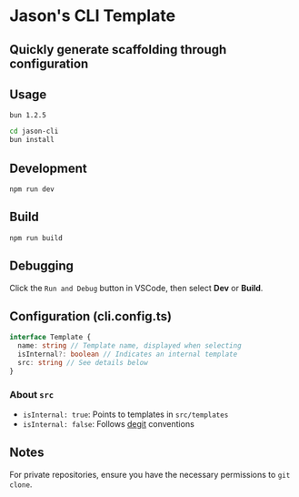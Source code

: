 # Jason's CLI Template

## Quickly generate scaffolding through configuration

## Usage

`bun 1.2.5`

```sh
cd jason-cli
bun install
```

## Development

`npm run dev`

## Build

`npm run build`

## Debugging

Click the `Run and Debug` button in VSCode, then select **Dev** or **Build**.

## Configuration (cli.config.ts)

```ts
interface Template {
  name: string // Template name, displayed when selecting
  isInternal?: boolean // Indicates an internal template
  src: string // See details below
}
```

### About `src`

- `isInternal: true`: Points to templates in `src/templates`
- `isInternal: false`: Follows [degit](https://www.npmjs.com/package/degit#usage) conventions

## Notes

For private repositories, ensure you have the necessary permissions to `git clone`.
